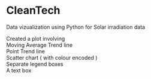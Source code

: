 # CleanTech
Data vizualization using Python for Solar irradiation data

Created a plot involving     
Moving Average Trend line    
Point Trend line   
Scatter chart ( with colour encoded )    
Separate legend boxes     
A text box    
